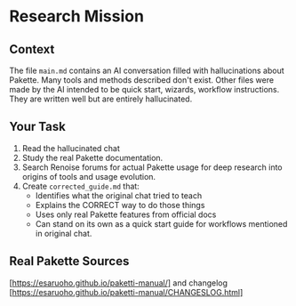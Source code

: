 # Research Mission

## Context
The file `main.md` contains an AI conversation filled with hallucinations about Pakette. Many tools and methods described don't exist. Other files were made by the AI intended to be quick start, wizards, workflow instructions. They are written well but are entirely hallucinated.

## Your Task
1. Read the hallucinated chat
2. Study the real Pakette documentation.
3. Search Renoise forums for actual Pakette usage for deep research into origins of tools and usage evolution.
4. Create `corrected_guide.md` that:
   - Identifies what the original chat tried to teach
   - Explains the CORRECT way to do those things
   - Uses only real Pakette features from official docs
   - Can stand on its own as a quick start guide for workflows mentioned in original chat.

## Real Pakette Sources
[https://esaruoho.github.io/paketti-manual/] and changelog [https://esaruoho.github.io/paketti-manual/CHANGESLOG.html] 
